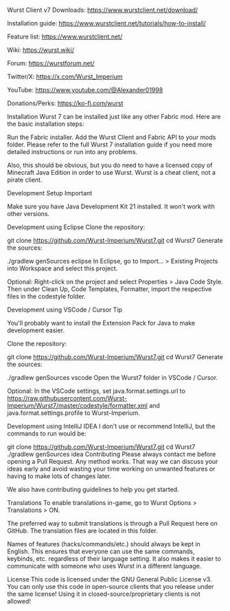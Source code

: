 Wurst Client v7
Downloads: https://www.wurstclient.net/download/

Installation guide: https://www.wurstclient.net/tutorials/how-to-install/

Feature list: https://www.wurstclient.net/

Wiki: https://wurst.wiki/

Forum: https://wurstforum.net/

Twitter/X: https://x.com/Wurst_Imperium

YouTube: https://www.youtube.com/@Alexander01998

Donations/Perks: https://ko-fi.com/wurst

Installation
Wurst 7 can be installed just like any other Fabric mod. Here are the basic installation steps:

Run the Fabric installer.
Add the Wurst Client and Fabric API to your mods folder.
Please refer to the full Wurst 7 installation guide if you need more detailed instructions or run into any problems.

Also, this should be obvious, but you do need to have a licensed copy of Minecraft Java Edition in order to use Wurst. Wurst is a cheat client, not a pirate client.

Development Setup
Important

Make sure you have Java Development Kit 21 installed. It won't work with other versions.

Development using Eclipse
Clone the repository:

git clone https://github.com/Wurst-Imperium/Wurst7.git
cd Wurst7
Generate the sources:

./gradlew genSources eclipse
In Eclipse, go to Import... > Existing Projects into Workspace and select this project.

Optional: Right-click on the project and select Properties > Java Code Style. Then under Clean Up, Code Templates, Formatter, import the respective files in the codestyle folder.

Development using VSCode / Cursor
Tip

You'll probably want to install the Extension Pack for Java to make development easier.

Clone the repository:

git clone https://github.com/Wurst-Imperium/Wurst7.git
cd Wurst7
Generate the sources:

./gradlew genSources vscode
Open the Wurst7 folder in VSCode / Cursor.

Optional: In the VSCode settings, set java.format.settings.url to https://raw.githubusercontent.com/Wurst-Imperium/Wurst7/master/codestyle/formatter.xml and java.format.settings.profile to Wurst-Imperium.

Development using IntelliJ IDEA
I don't use or recommend IntelliJ, but the commands to run would be:

git clone https://github.com/Wurst-Imperium/Wurst7.git
cd Wurst7
./gradlew genSources idea
Contributing
Please always contact me before opening a Pull Request. Any method works. That way we can discuss your ideas early and avoid wasting your time working on unwanted features or having to make lots of changes later.

We also have contributing guidelines to help you get started.

Translations
To enable translations in-game, go to Wurst Options > Translations > ON.

The preferred way to submit translations is through a Pull Request here on GitHub. The translation files are located in this folder.

Names of features (hacks/commands/etc.) should always be kept in English. This ensures that everyone can use the same commands, keybinds, etc. regardless of their language setting. It also makes it easier to communicate with someone who uses Wurst in a different language.

License
This code is licensed under the GNU General Public License v3. You can only use this code in open-source clients that you release under the same license! Using it in closed-source/proprietary clients is not allowed!
